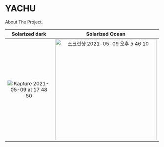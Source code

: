 # YACHU


About The Project.

Solarized dark             |  Solarized Ocean
:-------------------------:|:-------------------------:
![Kapture 2021-05-09 at 17 48 50](https://user-images.githubusercontent.com/48948578/117565951-f68be380-b0ee-11eb-846e-bc5dd073d533.gif)  |  <img width="332" alt="스크린샷 2021-05-09 오후 5 46 10" src="https://user-images.githubusercontent.com/48948578/117565873-94cb7980-b0ee-11eb-8631-5d14c2c20260.png">





